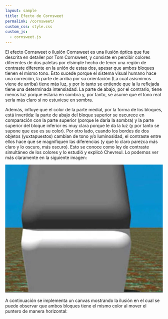 ```yaml
---
layout: sample
title: Efecto de Cornsweet
permalink: /cornsweet/
custom_css: style.css
custom_js:
  - cornsweet.js
---
```

El efecto Cornsweet o ilusión Cornsweet es una ilusión óptica que fue descrita en detaller por Tom Cornsweet, y consiste en percibir colores diferentes de dos paletas por elsimple hecho de tener una región de contraste diferente en la unión de estas dos, apesar que ambos bloques tienen el mismo tono. Esto sucede porque el sistema visual humano hace una correción, la parte de arriba por su orientación (La cual asismimos viene de arriba) tiene más luz, y por lo tanto se entiende que la lu reflejada tiene una determinada intensiadad. La parte de abajo, por el contrario, tiene menos luz porque estaría en sombra y, por tanto, se asume que el tono real sería más claro si no estuviese en sombra.

Además, influye que el color de la parte medial, por la forma de los bloques, está invertida: la parte de abajo del bloque superior se oscurece en comparación con la parte superior (porque le daría la sombra) y la parte superior del bloque inferior es muy clara porque le da la luz (y por tanto se supone que ese es su color).
Por otro lado, cuando los bordes de dos objetos (yuxtapuestos) cambian de tono y/o luminosidad, el contraste entre ellos hace que se magnifiquen las diferencias (y que lo claro parezca más claro y lo oscuro, más oscuro). Esto se conoce como ley de contraste simultáneo de los colores y lo estudió y explicó Chevreul. Lo podemos ver más claramente en la siguiente imagen:

<img src="../images/Cornsweet.png" alt="cornsweet" class="center-image">

A continuación se implementa un canvas mostrando la ilusión en el cual se puede observar que ambos bloques tiene el mismo color al mover el puntero de manera horizontal:

<div class="sketch-averages" id='cornsweet'></div>